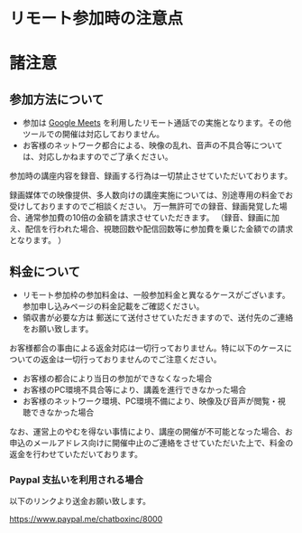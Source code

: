 # リモート参加時の注意点

# 諸注意

## 参加方法について

- 参加は [Google Meets](https://meet.google.com/) を利用したリモート通話での実施となります。その他ツールでの開催は対応しておりません。
- お客様のネットワーク都合による、映像の乱れ、音声の不具合等については、対応しかねますのでご了承ください。

参加時の講座内容を録音、録画する行為は一切禁止させていただいております。

録画媒体での映像提供、多人数向けの講座実施については、別途専用の料金でお受けしておりますのでご相談ください。
万一無許可での録音、録画発覚した場合、通常参加費の10倍の金額を請求させていただきます。
（録音、録画に加え、配信を行われた場合、視聴回数や配信回数等に参加費を乗じた金額での請求となります。 ）

## 料金について

- リモート参加枠の参加料金は、一般参加料金と異なるケースがございます。参加申し込みページの料金記載をご確認ください。
- 領収書が必要な方は 郵送にて送付させていただきますので、送付先のご連絡をお願い致します。

お客様都合の事由による返金対応は一切行っておりません。特に以下のケースについての返金は一切行っておりませんのでご注意ください。

- お客様の都合により当日の参加ができなくなった場合
- お客様のPC環境不具合等により、講義を進行できなかった場合
- お客様のネットワーク環境、PC環境不備により、映像及び音声が閲覧・視聴できなかった場合

なお、運営上のやむを得ない事情により、講座の開催が不可能となった場合、お申込のメールアドレス向けに開催中止のご連絡をさせていただいた上で、料金の返金を行わせていただいております。

### Paypal 支払いを利用される場合

以下のリンクより送金お願い致します。

https://www.paypal.me/chatboxinc/8000

